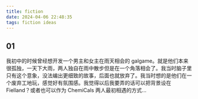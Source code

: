 ```yaml
---
title: fiction
date: 2024-04-06 22:48:35
tags: fiction ideas
---
```


## 01

我初中的时候曾经想开发一个男主和女主在雨天相会的 galgame。就是他们本来很孤独，一天下大雨，两人独自在雨中散步但是在一个角落相会了。我当时脑子里只有这个意象，没法编出更细致的故事，后面也就放弃了。我当时想的是他们在一个废弃工地玩，感觉好有氛围感。我觉得以后我要弄的话可以把背景设在 Fielland？或者也可以作为 ChemiCals 两人最初相遇的方式...
